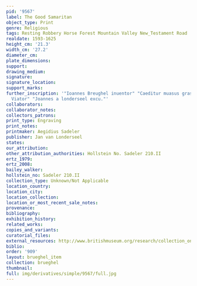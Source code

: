 ```yaml
---
pid: '9567'
label: The Good Samaritan
object_type: Print
genre: Religious
tags: Resting Robbery Horse Forest Mountain Valley New_Testament Road
realdate: 1593-1625
height_cm: '21.3'
width_cm: '27.2'
diameter_cm: 
plate_dimensions: 
support: 
drawing_medium: 
signature: 
signature_location: 
support_marks: 
further_inscription: '"Ioannes Breughel inuentor" "Caeditur muasus grassante latrone
  Viator" "Joannes a londerseel excu."'
collaborators: 
collaborator_notes: 
collectors_patrons: 
print_type: Engraving
print_notes: 
printmaker: Aegidius Sadeler
publisher: Jan van Londerseel
states: 
our_attribution: 
other_attribution_authorities: Hollstein No. Sadeler 210.II
ertz_1979: 
ertz_2008: 
bailey_walker: 
hollstein_no: Sadeler 210.II
collection_type: Unknown/Not Applicable
location_country: 
location_city: 
location_collection: 
location_or_most_recent_sale_notes: 
provenance: 
bibliography: 
exhibition_history: 
related_works: 
copies_and_variants: 
curatorial_files: 
external_resources: http://www.britishmuseum.org/research/collection_online/collection_object_details.aspx?assetId=690252001&objectId=3228594&partId=1
biblio: 
order: '909'
layout: brueghel_item
collection: brueghel
thumbnail: 
full: img/derivatives/simple/9567/full.jpg
---
```

